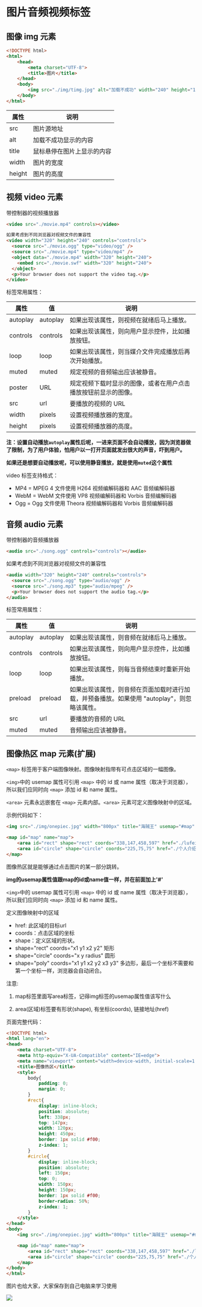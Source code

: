 # 图片音频视频标签

## 图像 img 元素

```html
<!DOCTYPE html>
<html>
	<head>
		<meta charset="UTF-8">
		<title>图片</title>
	</head>
	<body>
		<img src="./img/timg.jpg" alt="加载不成功" width="240" height="160"/>
	</body>
</html>
```
| 属性 | 说明 |
| --- | --- |
|src	|	    图片源地址|
|alt	|     加载不成功显示的内容|
|title  |   鼠标悬停在图片上显示的内容|
|width	|	  图片的宽度|
|height |		图片的高度|


## 视频 video 元素

带控制器的视频播放器

```html
<video src="./movie.mp4" controls></video>

如果考虑到不同浏览器对视频文件的兼容性
<video width="320" height="240" controls="controls">
  <source src="./movie.ogg" type="video/ogg" />
  <source src="./movie.mp4" type="video/mp4" />
  <object data="./movie.mp4" width="320" height="240">
    <embed src="./movie.swf" width="320" height="240">
  </object> 
  <p>Your browser does not support the video tag.</p>
</video>
```

标签常用属性：

| 属性     | 值       | 说明                                                                                        |
| -------- | -------- | ------------------------------------------------------------------------------------------- |
| autoplay | autoplay | 如果出现该属性，则视频在就绪后马上播放。                                                    |
| controls | controls | 如果出现该属性，则向用户显示控件，比如播放按钮。                                            |
| loop     | loop     | 如果出现该属性，则当媒介文件完成播放后再次开始播放。                                        |
| muted    | muted    | 规定视频的音频输出应该被静音。                                                              |
| poster   | URL      | 规定视频下载时显示的图像，或者在用户点击播放按钮前显示的图像。                              |
| src      | url      | 要播放的视频的 URL                                                                          |
| width    | pixels   | 设置视频播放器的宽度。                                                                      |
| height   | pixels   | 设置视频播放器的高度。                                                                      |

<b>注：设置自动播放`autoplay`属性后呢，一进来页面不会自动播放，因为浏览器做了限制，为了用户体验，怕用户以一打开页面就发出很大的声音，吓到用户。</b>

<b>如果还是想要自动播放呢，可以使用静音播放，就是使用`muted`这个属性</b>

video 标签支持格式：

- MP4 = MPEG 4 文件使用 H264 视频编解码器和 AAC 音频编解码器
- WebM = WebM 文件使用 VP8 视频编解码器和 Vorbis 音频编解码器
- Ogg = Ogg 文件使用 Theora 视频编解码器和 Vorbis 音频编解码器

## 音频 audio 元素

带控制器的音频播放器

```html
<audio src="./song.ogg" controls="controls"></audio>
```

如果考虑到不同浏览器对视频文件的兼容性

```html
<audio width="320" height="240" controls="controls">
  <source src="./song.ogg" type="audio/ogg" />
  <source src="./song.mp3" type="audio/mpeg" />
  <p>Your browser does not support the audio tag.</p>
</audio>
```

标签常用属性：

| 属性     | 值       | 说明                                                                                        |
| -------- | -------- | ------------------------------------------------------------------------------------------- |
| autoplay | autoplay | 如果出现该属性，则音频在就绪后马上播放。                                                    |
| controls | controls | 如果出现该属性，则向用户显示控件，比如播放按钮。                                            |
| loop     | loop     | 如果出现该属性，则每当音频结束时重新开始播放。                                              |
| preload  | preload  | 如果出现该属性，则音频在页面加载时进行加载，并预备播放。如果使用 "autoplay"，则忽略该属性。 |
| src      | url      | 要播放的音频的 URL                                                                          |
| muted    | muted    | 音频输出应该被静音。 

## 图像热区 map 元素(扩展)

`<map>` 标签用于客户端图像映射。图像映射指带有可点击区域的一幅图像。

`<img>`中的 usemap 属性可引用 `<map>` 中的 id 或 name 属性（取决于浏览器），所以我们应同时向 `<map>` 添加 id 和 name 属性。

`<area>` 元素永远嵌套在 `<map>` 元素内部。`<area>` 元素可定义图像映射中的区域。

示例代码如下：
```html
<img src="./img/onepiec.jpg" width="800px" title="海贼王" usemap="#map" />

<map id="map" name="map">
    <area id="rect" shape="rect" coords="338,147,458,597" href="./lufei.png" />
    <area id="circle" shape="circle" coords="225,75,75" href="./个人介绍.html" target="_blank" />
</map> 
```
图像热区就是能够通过点击图片的某一部分跳转。

**img的usemap属性值跟map的id或name值一样，并在前面加上'#'**

`<img>`中的 usemap 属性可引用 `<map>` 中的 id 或 name 属性（取决于浏览器），所以我们应同时向 `<map>` 添加 id 和 name 属性。

定义图像映射中的区域

- href:  此区域的目标url
- coords：点击区域的坐标
- shape：定义区域的形状。
- shape="rect" coords="x1 y1 x2 y2" 矩形
- shape="circle" coords="x y radius" 圆形
- shape="poly" coords="x1 y1 x2 y2 x3 y3" 多边形，最后一个坐标不需要和第一个坐标一样，浏览器会自动闭合。

注意:

1. map标签里面写area标签，记得img标签的usemap属性值该写什么

2. area(区域)标签要有形状(shape), 有坐标(coords), 链接地址(href) 

页面完整代码：

```html
<!DOCTYPE html>
<html lang="en">
<head>
    <meta charset="UTF-8">
    <meta http-equiv="X-UA-Compatible" content="IE=edge">
    <meta name="viewport" content="width=device-width, initial-scale=1.0">
    <title>图像热区</title>
    <style>
        body{
            padding: 0;
            margin: 0;
        }
        #rect{
            display: inline-block;
            position: absolute;
            left: 338px;
            top: 147px;
            width: 120px;
            height: 450px;
            border: 1px solid #f00;
            z-index: 1;
        }
        #circle{
            display: inline-block;
            position: absolute;
            left: 150px;
            top: 0;
            width: 150px;
            height: 150px;
            border: 1px solid #f00;
            border-radius: 50%;
            z-index: 1;
        }
    </style>
</head>
<body>
    <img src="./img/onepiec.jpg" width="800px" title="海贼王" usemap="#map" />

    <map id="map" name="map">
        <area id="rect" shape="rect" coords="338,147,458,597" href="./lufei.png" />
        <area id="circle" shape="circle" coords="225,75,75" href="./个人介绍.html" target="_blank" />
    </map> 
</body>
</html>
```

图片也给大家，大家保存到自己电脑来学习使用

<img src="./img/onepiec.jpg" class="zoom-custom-imgs" style="max-width: 800px" />